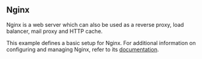 ## Nginx

Nginx is a web server which can also be used as a reverse proxy, load balancer, mail proxy and HTTP cache.

This example defines a basic setup for Nginx. For additional information on configuring and managing Nginx, refer to its [documentation](https://nginx.org/en/docs/).